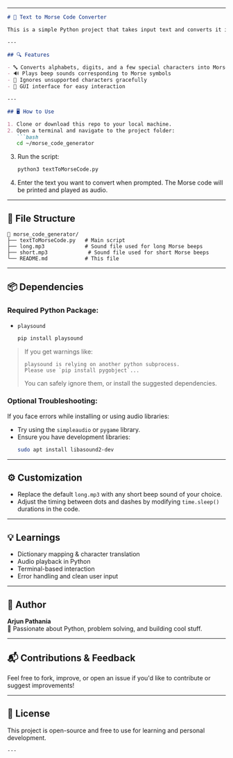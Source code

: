 
---

```markdown
# 📡 Text to Morse Code Converter

This is a simple Python project that takes input text and converts it into **Morse code**, with the added feature of **playing audio beeps** for each dot and dash.

---

## 🔍 Features

- 🔤 Converts alphabets, digits, and a few special characters into Morse code
- 🔊 Plays beep sounds corresponding to Morse symbols
- 🧼 Ignores unsupported characters gracefully
- 💬 GUI interface for easy interaction

---

## 🖥️ How to Use

1. Clone or download this repo to your local machine.
2. Open a terminal and navigate to the project folder:
   ```bash
   cd ~/morse_code_generator
   ```
3. Run the script:
   ```bash
   python3 textToMorseCode.py
   ```
4. Enter the text you want to convert when prompted. The Morse code will be printed and played as audio.

---

## 📁 File Structure

```
📂 morse_code_generator/
├── textToMorseCode.py   # Main script
├── long.mp3             # Sound file used for long Morse beeps
├── short.mp3             # Sound file used for short Morse beeps
└── README.md            # This file
```

---

## 📦 Dependencies

### Required Python Package:

- `playsound`
  ```bash
  pip install playsound
  ```

> If you get warnings like:
> ```
> playsound is relying on another python subprocess.
> Please use `pip install pygobject`...
> ```
> You can safely ignore them, or install the suggested dependencies.

### Optional Troubleshooting:
If you face errors while installing or using audio libraries:

- Try using the `simpleaudio` or `pygame` library.
- Ensure you have development libraries:
  ```bash
  sudo apt install libasound2-dev
  ```

---

## ⚙️ Customization

- Replace the default `long.mp3` with any short beep sound of your choice.
- Adjust the timing between dots and dashes by modifying `time.sleep()` durations in the code.

---

## 💡 Learnings

- Dictionary mapping & character translation
- Audio playback in Python
- Terminal-based interaction
- Error handling and clean user input

---

## 👤 Author

**Arjun Pathania**  
🧠 Passionate about Python, problem solving, and building cool stuff.

---

## 📬 Contributions & Feedback

Feel free to fork, improve, or open an issue if you'd like to contribute or suggest improvements!

---

## 🧭 License

This project is open-source and free to use for learning and personal development.

```
---
